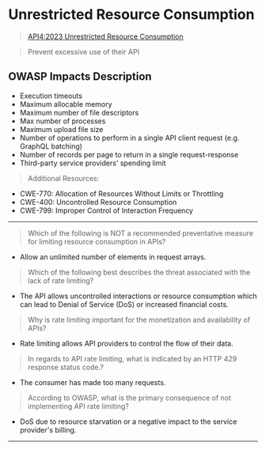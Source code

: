 # Unrestricted Resource Consumption  

>[API4:2023 Unrestricted Resource Consumption](https://university.apisec.ai/products/owasp-api-security-top-10-and-beyond/categories/2152492155/posts/2166898594)  

>Prevent excessive use of their API  

## OWASP Impacts Description  

* Execution timeouts
* Maximum allocable memory
* Maximum number of file descriptors
* Max number of processes
* Maximum upload file size
* Number of operations to perform in a single API client request (e.g. GraphQL batching)
* Number of records per page to return in a single request-response
* Third-party service providers' spending limit  

>Additional Resources:  

* CWE-770: Allocation of Resources Without Limits or Throttling
* CWE-400: Uncontrolled Resource Consumption
* CWE-799: Improper Control of Interaction Frequency  

----  

>Which of the following is NOT a recommended preventative measure for limiting resource consumption in APIs?  

* Allow an unlimited number of elements in request arrays.  

>Which of the following best describes the threat associated with the lack of rate limiting?

* The API allows uncontrolled interactions or resource consumption which can lead to Denial of Service (DoS) or increased financial costs.  

>Why is rate limiting important for the monetization and availability of APIs?  

* Rate limiting allows API providers to control the flow of their data.  

>In regards to API rate limiting, what is indicated by an HTTP 429 response status code.?  

* The consumer has made too many requests.  

>According to OWASP, what is the primary consequence of not implementing API rate limiting?  

* DoS due to resource starvation or a negative impact to the service provider's billing.

----  
